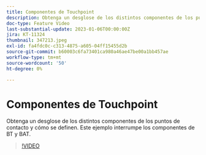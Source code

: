 ```yaml
---
title: Componentes de Touchpoint
description: Obtenga un desglose de los distintos componentes de los puntos de contacto y cómo se definen. Este ejemplo interrumpe los componentes de BT y BAT.
doc-type: Feature Video
last-substantial-update: 2023-01-06T00:00:00Z
jira: KT-11324
thumbnail: 347213.jpeg
exl-id: fa4fdc0c-c313-4875-a605-04ff15455d2b
source-git-commit: b60003c6fa73401ca980a46ae47be00a1bb457ae
workflow-type: tm+mt
source-wordcount: '50'
ht-degree: 0%

---
```


# Componentes de Touchpoint

Obtenga un desglose de los distintos componentes de los puntos de contacto y cómo se definen. Este ejemplo interrumpe los componentes de BT y BAT.

>[!VIDEO](https://video.tv.adobe.com/v/347213/?quality=12&learn=on)
